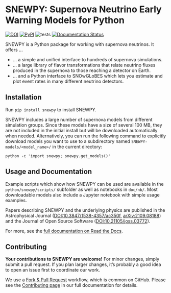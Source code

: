 # SNEWPY: Supernova Neutrino Early Warning Models for Python

[![DOI](https://zenodo.org/badge/221705586.svg)](https://zenodo.org/badge/latestdoi/221705586)
[![PyPI](https://img.shields.io/pypi/v/snewpy)](https://pypi.org/project/snewpy/)
![tests](https://github.com/SNEWS2/snewpy/actions/workflows/tests.yml/badge.svg)
[![Documentation Status](https://readthedocs.org/projects/snewpy/badge/?version=latest)](https://snewpy.readthedocs.io/en/latest/?badge=latest)

SNEWPY is a Python package for working with supernova neutrinos. It offers …

* … a simple and unified interface to hundreds of supernova simulations.
* … a large library of flavor transformations that relate neutrino fluxes produced in the supernova to those reaching a detector on Earth.
* … and a Python interface to SNOwGLoBES which lets you estimate and plot event rates in many different neutrino detectors.


## Installation

Run `pip install snewpy` to install SNEWPY.

SNEWPY includes a large number of supernova models from different simulation groups. Since these models have a size of several 100 MB, they are not included in the initial install but will be downloaded automatically when needed.
Alternatively, you can run the following command to explicitly download models you want to use to a subdirectory named `SNEWPY-models/<model_name>/` in the current directory:

`python -c 'import snewpy; snewpy.get_models()'`


## Usage and Documentation
Example scripts which show how SNEWPY can be used are available in the
`python/snewpy/scripts/` subfolder as well as notebooks in `doc/nb/`.
Most downloadable models also include a Jupyter notebook with simple usage examples.

Papers describing SNEWPY and the underlying physics are published in the Astrophysical Journal ([DOI:10.3847/1538-4357/ac350f](https://dx.doi.org/10.3847/1538-4357/ac350f), [arXiv:2109.08188](https://arxiv.org/abs/2109.08188)) and the Journal of Open Source Software ([DOI:10.21105/joss.03772](https://dx.doi.org/10.21105/joss.03772)).

For more, see the [full documentation on Read the Docs](https://snewpy.rtfd.io/).

## Contributing

**Your contributions to SNEWPY are welcome!** For minor changes, simply submit a pull request. If you plan larger changes, it’s probably a good idea to open an issue first to coordinate our work.

We use a [Fork & Pull Request](https://docs.github.com/en/get-started/quickstart/fork-a-repo) workflow, which is common on GitHub.
Please see the [Contributing page](https://snewpy.readthedocs.io/en/stable/contributing.html) in our full documentation for details.